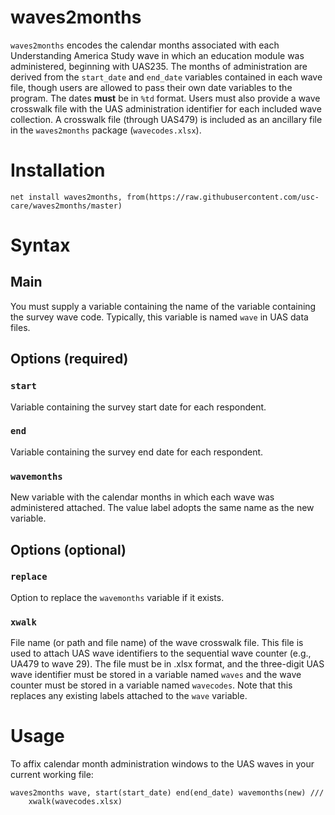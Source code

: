 # waves2months

`waves2months` encodes the calendar months associated with each Understanding America Study wave in which an education module was administered, beginning with UAS235. The months of administration are derived from the `start_date` and `end_date` variables contained in each wave file, though users are allowed to pass their own date variables to the program. The dates **must** be in `%td` format. Users must also provide a wave crosswalk file with the UAS administration identifier for each included wave collection. A crosswalk file (through UAS479) is included as an ancillary file in the `waves2months` package (`wavecodes.xlsx`).

# Installation
`net install waves2months, from(https://raw.githubusercontent.com/usc-care/waves2months/master)`

# Syntax

## Main
You must supply a variable containing the name of the variable containing the survey wave code. Typically, this variable is named `wave` in UAS data files.

## Options (required)
### `start`
Variable containing the survey start date for each respondent.
### `end`
Variable containing the survey end date for each respondent.
### `wavemonths`
New variable with the calendar months in which each wave was administered attached. The value label adopts the same name as the new variable.
## Options (optional)
### `replace`
Option to replace the `wavemonths` variable if it exists.
### `xwalk`
File name (or path and file name) of the wave crosswalk file. This file is used to attach UAS wave identifiers to the sequential wave counter (e.g., UA479 to wave 29). The file must be in .xlsx format, and the three-digit UAS wave identifier must be stored in a variable named `waves` and the wave counter must be stored in a variable named `wavecodes`. Note that this replaces any existing labels attached to the `wave` variable.

# Usage
To affix calendar month administration windows to the UAS waves in your current working file:

```
waves2months wave, start(start_date) end(end_date) wavemonths(new) ///
	xwalk(wavecodes.xlsx)
```
